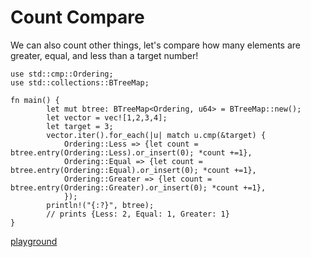 # Count Compare

We can also count other things, let's compare how many elements are greater, equal, and less than a target number!

```
use std::cmp::Ordering;
use std::collections::BTreeMap;

fn main() {
        let mut btree: BTreeMap<Ordering, u64> = BTreeMap::new();
        let vector = vec![1,2,3,4];
        let target = 3;
        vector.iter().for_each(|u| match u.cmp(&target) {
            Ordering::Less => {let count = btree.entry(Ordering::Less).or_insert(0); *count +=1},
            Ordering::Equal => {let count = btree.entry(Ordering::Equal).or_insert(0); *count +=1},
            Ordering::Greater => {let count = btree.entry(Ordering::Greater).or_insert(0); *count +=1},
            });
        println!("{:?}", btree);
        // prints {Less: 2, Equal: 1, Greater: 1}
}
```

[playground](https://play.rust-lang.org/?version=stable&mode=debug&edition=2018&gist=316586d21b388764eafdca7c117ccf44)